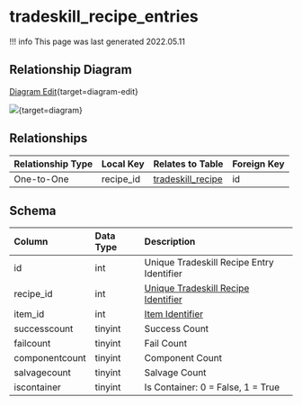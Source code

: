 # tradeskill_recipe_entries

!!! info
	This page was last generated 2022.05.11

## Relationship Diagram

[Diagram Edit](https://mermaid.live/edit#eyJjb2RlIjoiZXJEaWFncmFtXG4gICAgdHJhZGVza2lsbF9yZWNpcGVfZW50cmllcyB7XG4gICAgICAgIGludCBpdGVtX2lkXG4gICAgICAgIGludCByZWNpcGVfaWRcbiAgICB9XG4gICAgdHJhZGVza2lsbF9yZWNpcGUge1xuICAgICAgICBpbnQgaWRcbiAgICB9XG4gICAgdHJhZGVza2lsbF9yZWNpcGVfZW50cmllcyB8fC0tb3sgdHJhZGVza2lsbF9yZWNpcGUgOiBPbmUtdG8tT25lXG5cbiIsIm1lcm1haWQiOnsidGhlbWUiOiJkZWZhdWx0In0sInVwZGF0ZUVkaXRvciI6dHJ1ZSwiYXV0b1N5bmMiOnRydWUsInVwZGF0ZURpYWdyYW0iOnRydWV9){target=diagram-edit}

[![](https://mermaid.ink/img/eyJjb2RlIjoiZXJEaWFncmFtXG4gICAgdHJhZGVza2lsbF9yZWNpcGVfZW50cmllcyB7XG4gICAgICAgIGludCBpdGVtX2lkXG4gICAgICAgIGludCByZWNpcGVfaWRcbiAgICB9XG4gICAgdHJhZGVza2lsbF9yZWNpcGUge1xuICAgICAgICBpbnQgaWRcbiAgICB9XG4gICAgdHJhZGVza2lsbF9yZWNpcGVfZW50cmllcyB8fC0tb3sgdHJhZGVza2lsbF9yZWNpcGUgOiBPbmUtdG8tT25lXG5cbiIsIm1lcm1haWQiOnsidGhlbWUiOiJkZWZhdWx0In0sInVwZGF0ZUVkaXRvciI6dHJ1ZSwiYXV0b1N5bmMiOnRydWUsInVwZGF0ZURpYWdyYW0iOnRydWV9)](https://mermaid.ink/img/eyJjb2RlIjoiZXJEaWFncmFtXG4gICAgdHJhZGVza2lsbF9yZWNpcGVfZW50cmllcyB7XG4gICAgICAgIGludCBpdGVtX2lkXG4gICAgICAgIGludCByZWNpcGVfaWRcbiAgICB9XG4gICAgdHJhZGVza2lsbF9yZWNpcGUge1xuICAgICAgICBpbnQgaWRcbiAgICB9XG4gICAgdHJhZGVza2lsbF9yZWNpcGVfZW50cmllcyB8fC0tb3sgdHJhZGVza2lsbF9yZWNpcGUgOiBPbmUtdG8tT25lXG5cbiIsIm1lcm1haWQiOnsidGhlbWUiOiJkZWZhdWx0In0sInVwZGF0ZUVkaXRvciI6dHJ1ZSwiYXV0b1N5bmMiOnRydWUsInVwZGF0ZURpYWdyYW0iOnRydWV9){target=diagram}

## Relationships

| Relationship Type | Local Key | Relates to Table | Foreign Key |
| :--- | :--- | :--- | :--- |
| One-to-One | recipe_id | [tradeskill_recipe](../../schema/tradeskills/tradeskill_recipe.md) | id |


## Schema

| Column | Data Type | Description |
| :--- | :--- | :--- |
| id | int | Unique Tradeskill Recipe Entry Identifier |
| recipe_id | int | [Unique Tradeskill Recipe Identifier](tradeskill_recipe.md) |
| item_id | int | [Item Identifier](../../schema/items/items.md) |
| successcount | tinyint | Success Count |
| failcount | tinyint | Fail Count |
| componentcount | tinyint | Component Count |
| salvagecount | tinyint | Salvage Count |
| iscontainer | tinyint | Is Container: 0 = False, 1 = True |

